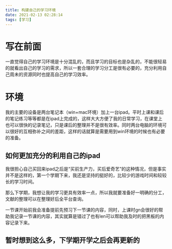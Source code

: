 ```yaml
---
title: 构建自己的学习环境
date: 2021-02-13 02:28:14
tags: [学习]
---
```


# 写在前面

一直觉得自己的学习环境是十分混乱的，<!--more-->而且学习的目标也是杂乱的，不能很轻易的就看出自己的学习的需求，所以一套合理的学习分工是很有必要的，充分利用自己周未的资源同时也提高自己的学习效率。

# 环境

我的主要的设备是两台笔记本（win+mac环境）加上一台ipad。平时上课和课后的笔记练习等等都是在ipad上完成的，这样大大方便了我的日常学习，在课堂上也可以很快的记录笔记，只是课后的整理并不是很有效率。同时两台电脑的环境可以很好的互相弥补之间的差距，这样的话就算是需要用到win环境的时候也有必要的准备。

## 如何更加充分的利用自己的ipad

  我很担心自己买回来ipad之后是“买前生产力，买后爱奇艺”的这种情况，但是事实并不是这样的，第一个学期下来，我还是坚持的挺好的，比较少的游戏时间和较较长的学习时间。

  那么下学期，我想让我的学习更具有效率一点，所以我就要准备好一明确的分工，文献的整理可以在整理好后全平台查询。

  一节课开始前我会准备提前先预习下一节课的内容，同时，上课时gn会很好的帮助我记录一节课的内容，其实就算是错过了也有len可以帮助我及时的把黑板的内容记录下来。

## 暂时想到这么多，下学期开学之后会再更新的